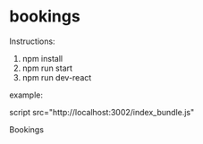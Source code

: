 # bookings
Instructions:
1) npm install
2) npm run start
3) npm run dev-react

example:

script src="http://localhost:3002/index_bundle.js"

Bookings
